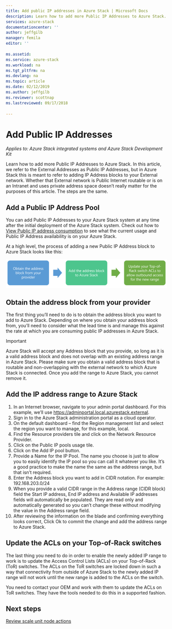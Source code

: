 ```yaml
---
title: Add public IP addresses in Azure Stack | Microsoft Docs
description: Learn how to add more Public IP Addresses to Azure Stack.  
services: azure-stack
documentationcenter: ''
author: jeffgilb
manager: femila
editor: ''

ms.assetid: 
ms.service: azure-stack
ms.workload: na
ms.tgt_pltfrm: na
ms.devlang: na
ms.topic: article
ms.date: 02/12/2019
ms.author: jeffgilb
ms.reviewer: scottnap
ms.lastreviewed: 09/17/2018

---
```

# Add Public IP Addresses
*Applies to: Azure Stack integrated systems and Azure Stack Development Kit*  

Learn how to add more Public IP Addresses to Azure Stack.  In this article, we refer to the External Addresses as Public IP Addresses, but in Azure Stack this is meant to refer to adding IP Address blocks to your External network.  Whether that External network is Public Internet routable or is on an Intranet and uses private address space doesn’t really matter for the purposes of this article.  The steps are the same. 

## Add a Public IP Address Pool
You can add Public IP Addresses to your Azure Stack system at any time after the initial deployment of the Azure Stack system. Check out how to [View Public IP address consumption](azure-stack-viewing-public-ip-address-consumption.md) to see what the current usage and Public IP Address availability is on your Azure Stack.

At a high level, the process of adding a new Public IP Address block to Azure Stack looks like this:

 ![Add IP flow](media/azure-stack-add-ips/flow.PNG)

## Obtain the address block from your provider
The first thing you’ll need to do is to obtain the address block you want to add to Azure Stack.  Depending on where you obtain your address block from, you’ll need to consider what the lead time is and manage this against the rate at which you are consuming public IP addresses in Azure Stack.  

> [!IMPORTANT]
> Azure Stack will accept any Address block that you provide, so long as it is a valid address block and does not overlap with an existing address range in Azure Stack.  Please make sure you obtain a valid address block that is routable and non-overlapping with the external network to which Azure Stack is connected.  Once you add the range to Azure Stack, you cannot remove it.

## Add the IP address range to Azure Stack

1. In an Internet browser, navigate to your admin portal dashboard.  For this example, we’ll use https://adminportal.local.azurestack.external.  
2.	Sign in to the Azure Stack administration portal as a cloud operator.
3.	On the default dashboard – find the Region management list and select the region you want to manage, for this example, local.
4.	Find the Resource providers tile and click on the Network Resource Provider.
5.	Click on the Public IP pools usage tile.
6.	Click on the Add IP pool button.
7.	Provide a Name for the IP Pool.  The name you choose is just to allow you to easily identify the IP pool so you can call it whatever you like.  It’s a good practice to make the name the same as the address range, but that isn’t required.
8.	 Enter the Address block you want to add in CIDR notation.  For example: 192.168.203.0/24
9.	When you provide a valid CIDR range in the Address range (CIDR block) field the Start IP address, End IP address and Available IP addresses fields will automatically be populated.  They are read only and automatically generated so you can’t change these without modifying the value in the Address range field.
10.	After reviewing the information on the blade and confirming everything looks correct, Click Ok to commit the change and add the address range to Azure Stack.

## Update the ACLs on your Top-of-Rack switches
The last thing you need to do in order to enable the newly added IP range to work is to update the Access Control Lists (ACLs) on your Top-of-Rack (ToR) switches.  The ACLs on the ToR switches are locked down in such a way that connectivity from outside of Azure Stack to the newly added IP range will not work until the new range is added to the ACLs on the switch.  

You need to contact your OEM and work with them to update the ACLs on ToR switches.  They have the tools needed to do this in a supported fashion.


## Next steps 
[Review scale unit node actions](azure-stack-node-actions.md) 
